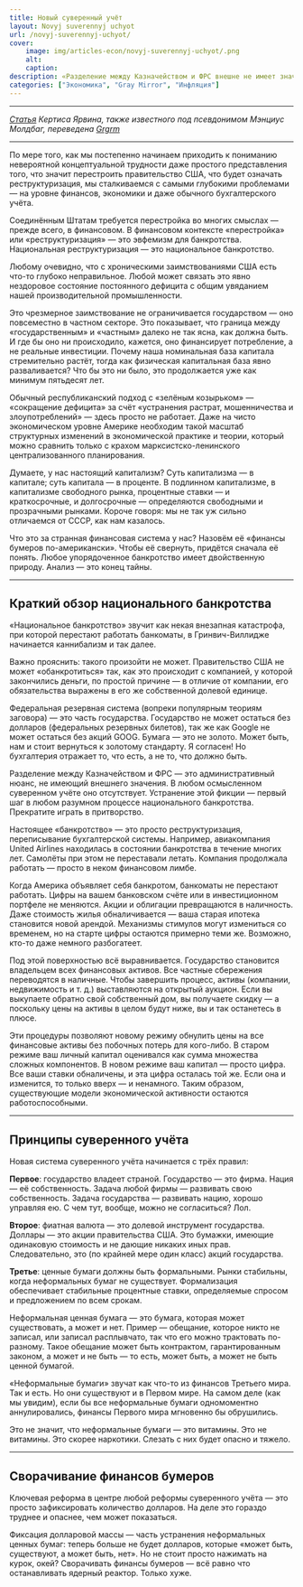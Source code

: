 ```yaml
---
title: Новый суверенный учёт
layout: Novyj suverennyj uchyot
url: /novyj-suverennyj-uchyot/
cover:
    image: img/articles-econ/novyj-suverennyj-uchyot/.png
    alt: 
    caption: 
description: «Разделение между Казначейством и ФРС внешне не имеет значения»
categories: ["Экономика", "Gray Mirror", "Инфляция"]
---
```


-----

*[Статья](https://graymirror.substack.com/p/a-new-sovereign-accounting?utm_source=post-email-title&publication_id=49766&post_id=164825288&utm_campaign=email-post-title&isFreemail=true&r=2otyxl&triedRedirect=true&utm_medium=email) Кертиса Ярвина, также известного под псевдонимом Мэнциус Молдбаг, переведена [Grgrm](https://yakihonne.com/users/npub1qzr3j58q0gwfhqdj33pc8wtfaj9ffn7nrdt6p7p7tvn0qrf7e0wsggv43p "Nostr")*

-----

По мере того, как мы постепенно начинаем приходить к пониманию невероятной концептуальной трудности даже простого представления того, что значит перестроить правительство США, что будет означать реструктуризация, мы сталкиваемся с самыми глубокими проблемами — на уровне финансов, экономики и даже обычного бухгалтерского учёта.

Соединённым Штатам требуется перестройка во многих смыслах — прежде всего, в финансовом. В финансовом контексте «перестройка» или «реструктуризация» — это эвфемизм для банкротства. Национальная реструктуризация — это национальное банкротство.

Любому очевидно, что с хроническими заимствованиями США есть что-то глубоко неправильное. Любой может связать это явно нездоровое состояние постоянного дефицита с общим увяданием нашей производительной промышленности.

Это чрезмерное заимствование не ограничивается государством — оно повсеместно в частном секторе. Это показывает, что граница между «государственным» и «частным» далеко не так ясна, как должна быть. И где бы оно ни происходило, кажется, оно финансирует потребление, а не реальные инвестиции. Почему наша номинальная база капитала стремительно растёт, тогда как физическая капитальная база явно разваливается? Что бы это ни было, это продолжается уже как минимум пятьдесят лет.

Обычный республиканский подход с «зелёным козырьком» — «сокращение дефицита» за счёт «устранения растрат, мошенничества и злоупотреблений» — здесь просто не работает. Даже на чисто экономическом уровне Америке необходим такой масштаб структурных изменений в экономической практике и теории, который можно сравнить только с крахом марксистско-ленинского централизованного планирования.

Думаете, у нас настоящий капитализм? Суть капитализма — в капитале; суть капитала — в проценте. В подлинном капитализме, в капитализме свободного рынка, процентные ставки — и краткосрочные, и долгосрочные — определяются свободными и прозрачными рынками. Короче говоря: мы не так уж сильно отличаемся от СССР, как нам казалось.

Что это за странная финансовая система у нас? Назовём её «финансы бумеров по-американски». Чтобы её свернуть, придётся сначала её понять. Любое упорядоченное банкротство имеет двойственную природу. Анализ — это конец тайны.

-----

## <h2>Краткий обзор национального банкротства</h2>

«Национальное банкротство» звучит как некая внезапная катастрофа, при которой перестают работать банкоматы, в Гринвич-Виллидже начинается каннибализм и так далее.

Важно прояснить: такого произойти не может. Правительство США не может «обанкротиться» так, как это происходит с компанией, у которой закончились деньги, по простой причине — в отличие от компании, его обязательства выражены в его же собственной долевой единице.

Федеральная резервная система (вопреки популярным теориям заговора) — это часть государства. Государство не может остаться без долларов (федеральных резервных билетов), так же как Google не может остаться без акций GOOG. Бумага — это не золото. Может быть, нам и стоит вернуться к золотому стандарту. Я согласен! Но бухгалтерия отражает то, что есть, а не то, что должно быть.

Разделение между Казначейством и ФРС — это административный нюанс, не имеющий внешнего значения. В любом осмысленном суверенном учёте оно отсутствует. Устранение этой фикции — первый шаг в любом разумном процессе национального банкротства. Прекратите играть в притворство.

Настоящее «банкротство» — это просто реструктуризация, переписывание бухгалтерской системы. Например, авиакомпания United Airlines находилась в состоянии банкротства в течение многих лет. Самолёты при этом не переставали летать. Компания продолжала работать — просто в неком финансовом лимбе.

Когда Америка объявляет себя банкротом, банкоматы не перестают работать. Цифры на вашем банковском счёте или в инвестиционном портфеле не меняются. Акции и облигации превращаются в наличность. Даже стоимость жилья обналичивается — ваша старая ипотека становится новой арендой. Механизмы стимулов могут измениться со временем, но на старте цифры остаются примерно теми же. Возможно, кто-то даже немного разбогатеет.

Под этой поверхностью всё выравнивается. Государство становится владельцем всех финансовых активов. Все частные сбережения переводятся в наличные. Чтобы завершить процесс, активы (компании, недвижимость и т. д.) выставляются на открытый аукцион. Если вы выкупаете обратно свой собственный дом, вы получаете скидку — а поскольку цены на активы в целом будут ниже, вы и так останетесь в плюсе.

Эти процедуры позволяют новому режиму обнулить цены на все финансовые активы без побочных потерь для кого-либо. В старом режиме ваш личный капитал оценивался как сумма множества сложных компонентов. В новом режиме ваш капитал — просто цифра. Все ваши ставки обналичены, и эта цифра осталась той же. Если она и изменится, то только вверх — и ненамного. Таким образом, существующие модели экономической активности остаются работоспособными.

-----

## <h2>Принципы суверенного учёта</h2>

Новая система суверенного учёта начинается с трёх правил:

**Первое**: государство владеет страной. Государство — это фирма. Нация — её собственность. Задача любой фирмы — развивать свою собственность. Задача государства — развивать нацию, хорошо управляя ею. С чем тут, вообще, можно не согласиться? Лол.

**Второе**: фиатная валюта — это долевой инструмент государства. Доллары — это акции правительства США. Это бумажки, имеющие одинаковую стоимость и не дающие никаких иных прав. Следовательно, это (по крайней мере один класс) акций государства.

**Третье**: ценные бумаги должны быть формальными. Рынки стабильны, когда неформальных бумаг не существует. Формализация обеспечивает стабильные процентные ставки, определяемые спросом и предложением по всем срокам.

Неформальная ценная бумага — это бумага, которая может существовать, а может и нет. Пример — обещание, которое никто не записал, или записал расплывчато, так что его можно трактовать по-разному. Такое обещание может быть контрактом, гарантированным законом, а может и не быть — то есть, может быть, а может не быть ценной бумагой.

«Неформальные бумаги» звучат как что-то из финансов Третьего мира. Так и есть. Но они существуют и в Первом мире. На самом деле (как мы увидим), если бы все неформальные бумаги одномоментно аннулировались, финансы Первого мира мгновенно бы обрушились.

Это не значит, что неформальные бумаги — это витамины. Это не витамины. Это скорее наркотики. Слезать с них будет опасно и тяжело.

-----

## <h2>Сворачивание финансов бумеров</h2>

Ключевая реформа в центре любой реформы суверенного учёта — это просто зафиксировать количество долларов. На деле это гораздо труднее и опаснее, чем может показаться.

Фиксация долларовой массы — часть устранения неформальных ценных бумаг: теперь больше не будет долларов, которые «может быть, существуют, а может быть, нет». Но не стоит просто нажимать на курок, окей? Сворачивать финансы бумеров — всё равно что останавливать ядерный реактор. Только хуже.
